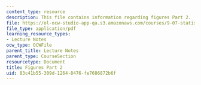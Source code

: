 ```yaml
---
content_type: resource
description: This file contains information regarding figures Part 2.
file: https://ol-ocw-studio-app-qa.s3.amazonaws.com/courses/9-07-statistics-for-brain-and-cognitive-science-fall-2016/83c41b55309d12648476fe7686872b6f_MIT9_07F16_lec4_Figures2.pdf
file_type: application/pdf
learning_resource_types:
- Lecture Notes
ocw_type: OCWFile
parent_title: Lecture Notes
parent_type: CourseSection
resourcetype: Document
title: Figures Part 2
uid: 83c41b55-309d-1264-8476-fe7686872b6f
---
```

